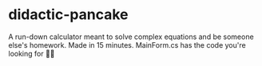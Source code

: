 # didactic-pancake
A run-down calculator meant to solve complex equations and be someone else's homework. Made in 15 minutes.
MainForm.cs has the code you're looking for 👍🏻
